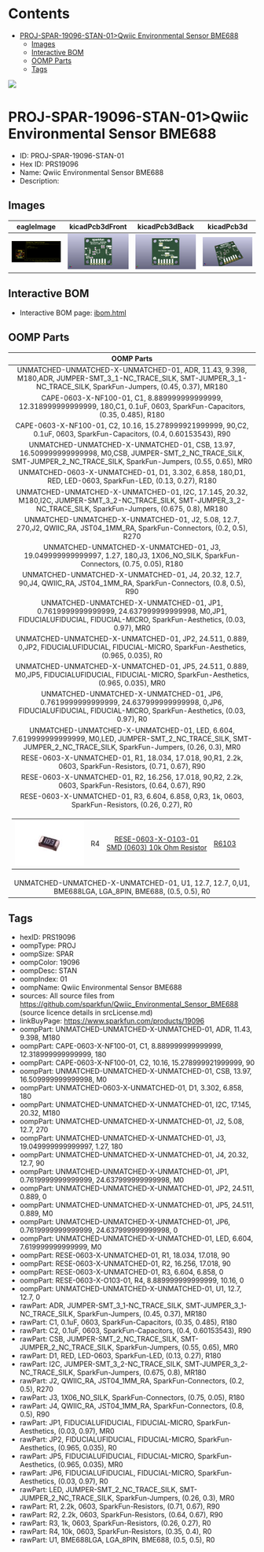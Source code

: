 



Contents
========

* [PROJ-SPAR-19096-STAN-01>Qwiic Environmental Sensor BME688](#proj-spar-19096-stan-01qwiic-environmental-sensor-bme688)
	* [Images](#images)
	* [Interactive BOM](#interactive-bom)
	* [OOMP Parts](#oomp-parts)
	* [Tags](#tags)
  
![][im]
# PROJ-SPAR-19096-STAN-01>Qwiic Environmental Sensor BME688

- ID: PROJ-SPAR-19096-STAN-01
- Hex ID: PRS19096
- Name: Qwiic Environmental Sensor BME688
- Description: 

## Images
  
  

|eagleImage|kicadPcb3dFront|kicadPcb3dBack|kicadPcb3d|
| :---: | :---: | :---: | :---: |
|[![eagleImage](eagleImage_140.png)](eagleImage_600.png)|[![kicadPcb3dFront](kicadPcb3dFront_140.png)](kicadPcb3dFront_600.png)|[![kicadPcb3dBack](kicadPcb3dBack_140.png)](kicadPcb3dBack_600.png)|[![kicadPcb3d](kicadPcb3d_140.png)](kicadPcb3d_600.png)|

## Interactive BOM

- Interactive BOM page: [ibom.html](kicad/bom/ibom.html)

## OOMP Parts
  

|OOMP Parts|
| :---: |
|UNMATCHED-UNMATCHED-X-UNMATCHED-01, ADR, 11.43, 9.398, M180,ADR, JUMPER-SMT_3_1-NC_TRACE_SILK, SMT-JUMPER_3_1-NC_TRACE_SILK, SparkFun-Jumpers, (0.45, 0.37), MR180|
|CAPE-0603-X-NF100-01, C1, 8.889999999999999, 12.318999999999999, 180,C1, 0.1uF, 0603, SparkFun-Capacitors, (0.35, 0.485), R180|
|CAPE-0603-X-NF100-01, C2, 10.16, 15.278999921999999, 90,C2, 0.1uF, 0603, SparkFun-Capacitors, (0.4, 0.60153543), R90|
|UNMATCHED-UNMATCHED-X-UNMATCHED-01, CSB, 13.97, 16.509999999999998, M0,CSB, JUMPER-SMT_2_NC_TRACE_SILK, SMT-JUMPER_2_NC_TRACE_SILK, SparkFun-Jumpers, (0.55, 0.65), MR0|
|UNMATCHED-0603-X-UNMATCHED-01, D1, 3.302, 6.858, 180,D1, RED, LED-0603, SparkFun-LED, (0.13, 0.27), R180|
|UNMATCHED-UNMATCHED-X-UNMATCHED-01, I2C, 17.145, 20.32, M180,I2C, JUMPER-SMT_3_2-NC_TRACE_SILK, SMT-JUMPER_3_2-NC_TRACE_SILK, SparkFun-Jumpers, (0.675, 0.8), MR180|
|UNMATCHED-UNMATCHED-X-UNMATCHED-01, J2, 5.08, 12.7, 270,J2, QWIIC_RA, JST04_1MM_RA, SparkFun-Connectors, (0.2, 0.5), R270|
|UNMATCHED-UNMATCHED-X-UNMATCHED-01, J3, 19.049999999999997, 1.27, 180,J3, 1X06_NO_SILK, SparkFun-Connectors, (0.75, 0.05), R180|
|UNMATCHED-UNMATCHED-X-UNMATCHED-01, J4, 20.32, 12.7, 90,J4, QWIIC_RA, JST04_1MM_RA, SparkFun-Connectors, (0.8, 0.5), R90|
|UNMATCHED-UNMATCHED-X-UNMATCHED-01, JP1, 0.7619999999999999, 24.637999999999998, M0,JP1, FIDUCIALUFIDUCIAL, FIDUCIAL-MICRO, SparkFun-Aesthetics, (0.03, 0.97), MR0|
|UNMATCHED-UNMATCHED-X-UNMATCHED-01, JP2, 24.511, 0.889, 0,JP2, FIDUCIALUFIDUCIAL, FIDUCIAL-MICRO, SparkFun-Aesthetics, (0.965, 0.035), R0|
|UNMATCHED-UNMATCHED-X-UNMATCHED-01, JP5, 24.511, 0.889, M0,JP5, FIDUCIALUFIDUCIAL, FIDUCIAL-MICRO, SparkFun-Aesthetics, (0.965, 0.035), MR0|
|UNMATCHED-UNMATCHED-X-UNMATCHED-01, JP6, 0.7619999999999999, 24.637999999999998, 0,JP6, FIDUCIALUFIDUCIAL, FIDUCIAL-MICRO, SparkFun-Aesthetics, (0.03, 0.97), R0|
|UNMATCHED-UNMATCHED-X-UNMATCHED-01, LED, 6.604, 7.619999999999999, M0,LED, JUMPER-SMT_2_NC_TRACE_SILK, SMT-JUMPER_2_NC_TRACE_SILK, SparkFun-Jumpers, (0.26, 0.3), MR0|
|RESE-0603-X-UNMATCHED-01, R1, 18.034, 17.018, 90,R1, 2.2k, 0603, SparkFun-Resistors, (0.71, 0.67), R90|
|RESE-0603-X-UNMATCHED-01, R2, 16.256, 17.018, 90,R2, 2.2k, 0603, SparkFun-Resistors, (0.64, 0.67), R90|
|RESE-0603-X-UNMATCHED-01, R3, 6.604, 6.858, 0,R3, 1k, 0603, SparkFun-Resistors, (0.26, 0.27), R0|
|<table><tr><td>![RESE-0603-X-O103-01](https://raw.githubusercontent.com/oomlout/oomlout_OOMP_parts/main/RESE-0603-X-O103-01/image_140.jpg)</td><td> R4</td><td>[RESE-0603-X-O103-01<br>SMD (0603) 10k Ohm Resistor](https://github.com/oomlout/oomlout_OOMP_parts/tree/main/RESE-0603-X-O103-01/)</td><td>[R6103](https://github.com/oomlout/oomlout_OOMP_parts/tree/main/RESE-0603-X-O103-01/)</td></tr></table>|
|UNMATCHED-UNMATCHED-X-UNMATCHED-01, U1, 12.7, 12.7, 0,U1, BME688LGA, LGA_8PIN, BME688, (0.5, 0.5), R0|

## Tags

- hexID: PRS19096
- oompType: PROJ
- oompSize: SPAR
- oompColor: 19096
- oompDesc: STAN
- oompIndex: 01
- oompName: Qwiic Environmental Sensor BME688
- sources: All source files from https://github.com/sparkfun/Qwiic_Environmental_Sensor_BME688 (source licence details in srcLicense.md)
- linkBuyPage: https://www.sparkfun.com/products/19096
- oompPart: UNMATCHED-UNMATCHED-X-UNMATCHED-01, ADR, 11.43, 9.398, M180
- oompPart: CAPE-0603-X-NF100-01, C1, 8.889999999999999, 12.318999999999999, 180
- oompPart: CAPE-0603-X-NF100-01, C2, 10.16, 15.278999921999999, 90
- oompPart: UNMATCHED-UNMATCHED-X-UNMATCHED-01, CSB, 13.97, 16.509999999999998, M0
- oompPart: UNMATCHED-0603-X-UNMATCHED-01, D1, 3.302, 6.858, 180
- oompPart: UNMATCHED-UNMATCHED-X-UNMATCHED-01, I2C, 17.145, 20.32, M180
- oompPart: UNMATCHED-UNMATCHED-X-UNMATCHED-01, J2, 5.08, 12.7, 270
- oompPart: UNMATCHED-UNMATCHED-X-UNMATCHED-01, J3, 19.049999999999997, 1.27, 180
- oompPart: UNMATCHED-UNMATCHED-X-UNMATCHED-01, J4, 20.32, 12.7, 90
- oompPart: UNMATCHED-UNMATCHED-X-UNMATCHED-01, JP1, 0.7619999999999999, 24.637999999999998, M0
- oompPart: UNMATCHED-UNMATCHED-X-UNMATCHED-01, JP2, 24.511, 0.889, 0
- oompPart: UNMATCHED-UNMATCHED-X-UNMATCHED-01, JP5, 24.511, 0.889, M0
- oompPart: UNMATCHED-UNMATCHED-X-UNMATCHED-01, JP6, 0.7619999999999999, 24.637999999999998, 0
- oompPart: UNMATCHED-UNMATCHED-X-UNMATCHED-01, LED, 6.604, 7.619999999999999, M0
- oompPart: RESE-0603-X-UNMATCHED-01, R1, 18.034, 17.018, 90
- oompPart: RESE-0603-X-UNMATCHED-01, R2, 16.256, 17.018, 90
- oompPart: RESE-0603-X-UNMATCHED-01, R3, 6.604, 6.858, 0
- oompPart: RESE-0603-X-O103-01, R4, 8.889999999999999, 10.16, 0
- oompPart: UNMATCHED-UNMATCHED-X-UNMATCHED-01, U1, 12.7, 12.7, 0
- rawPart: ADR, JUMPER-SMT_3_1-NC_TRACE_SILK, SMT-JUMPER_3_1-NC_TRACE_SILK, SparkFun-Jumpers, (0.45, 0.37), MR180
- rawPart: C1, 0.1uF, 0603, SparkFun-Capacitors, (0.35, 0.485), R180
- rawPart: C2, 0.1uF, 0603, SparkFun-Capacitors, (0.4, 0.60153543), R90
- rawPart: CSB, JUMPER-SMT_2_NC_TRACE_SILK, SMT-JUMPER_2_NC_TRACE_SILK, SparkFun-Jumpers, (0.55, 0.65), MR0
- rawPart: D1, RED, LED-0603, SparkFun-LED, (0.13, 0.27), R180
- rawPart: I2C, JUMPER-SMT_3_2-NC_TRACE_SILK, SMT-JUMPER_3_2-NC_TRACE_SILK, SparkFun-Jumpers, (0.675, 0.8), MR180
- rawPart: J2, QWIIC_RA, JST04_1MM_RA, SparkFun-Connectors, (0.2, 0.5), R270
- rawPart: J3, 1X06_NO_SILK, SparkFun-Connectors, (0.75, 0.05), R180
- rawPart: J4, QWIIC_RA, JST04_1MM_RA, SparkFun-Connectors, (0.8, 0.5), R90
- rawPart: JP1, FIDUCIALUFIDUCIAL, FIDUCIAL-MICRO, SparkFun-Aesthetics, (0.03, 0.97), MR0
- rawPart: JP2, FIDUCIALUFIDUCIAL, FIDUCIAL-MICRO, SparkFun-Aesthetics, (0.965, 0.035), R0
- rawPart: JP5, FIDUCIALUFIDUCIAL, FIDUCIAL-MICRO, SparkFun-Aesthetics, (0.965, 0.035), MR0
- rawPart: JP6, FIDUCIALUFIDUCIAL, FIDUCIAL-MICRO, SparkFun-Aesthetics, (0.03, 0.97), R0
- rawPart: LED, JUMPER-SMT_2_NC_TRACE_SILK, SMT-JUMPER_2_NC_TRACE_SILK, SparkFun-Jumpers, (0.26, 0.3), MR0
- rawPart: R1, 2.2k, 0603, SparkFun-Resistors, (0.71, 0.67), R90
- rawPart: R2, 2.2k, 0603, SparkFun-Resistors, (0.64, 0.67), R90
- rawPart: R3, 1k, 0603, SparkFun-Resistors, (0.26, 0.27), R0
- rawPart: R4, 10k, 0603, SparkFun-Resistors, (0.35, 0.4), R0
- rawPart: U1, BME688LGA, LGA_8PIN, BME688, (0.5, 0.5), R0



[im]: kicadPcb3d_450.png

